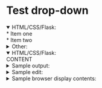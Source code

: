 # Test drop-down

<details open>
  <summary>HTML/CSS/Flask:</summary>
* Item one</br>
* Item two</br>
</details>

<details>
  <summary>Other:</summary>
* Item one</br>
* Item two</br>
</details>


<details open>
<summary>HTML/CSS/Flask:</summary>
  CONTENT
</details>


<details>
<summary>Sample output:</summary>

CONTENT
</details>


<details>
<summary>Sample edit:</summary>

CONTENT
</details>

<details>
<summary>Sample browser display contents:</summary>

CONTENT
</details>